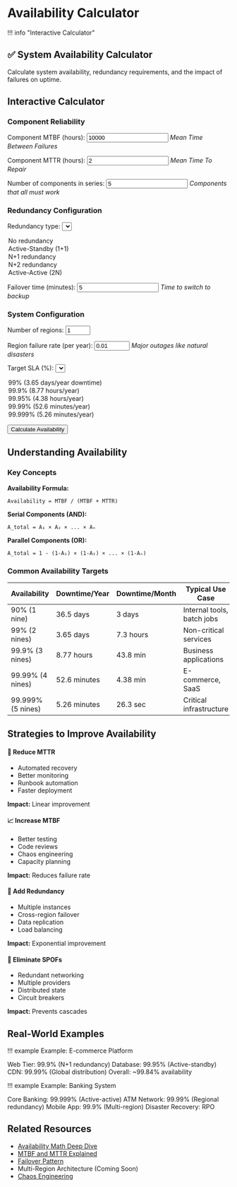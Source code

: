 # Availability Calculator

!!! info "Interactive Calculator"
 <h2>✅ System Availability Calculator</h2>
<p>Calculate system availability, redundancy requirements, and the impact of failures on uptime.</p>

## Interactive Calculator

<div class="calculator-tool">
<form id="availabilityCalc">

### Component Reliability

<label for="componentMTBF">Component MTBF (hours):</label>
<input type="number" id="componentMTBF" value="10000" min="1" step="100">
*Mean Time Between Failures*



<label for="componentMTTR">Component MTTR (hours):</label>
<input type="number" id="componentMTTR" value="2" min="0.1" step="0.1">
*Mean Time To Repair*



<label for="numComponents">Number of components in series:</label>
<input type="number" id="numComponents" value="5" min="1" step="1">
*Components that all must work*


### Redundancy Configuration

<label for="redundancyType">Redundancy type:</label>
<select id="redundancyType">
<option value="none">No redundancy</option>
<option value="active-standby">Active-Standby (1+1)</option>
<option value="n-plus-1">N+1 redundancy</option>
<option value="n-plus-2">N+2 redundancy</option>
<option value="active-active">Active-Active (2N)</option>
</select>



<label for="failoverTime">Failover time (minutes):</label>
<input type="number" id="failoverTime" value="5" min="0" step="1">
*Time to switch to backup*


### System Configuration

<label for="numRegions">Number of regions:</label>
<input type="number" id="numRegions" value="1" min="1" max="10" step="1">



<label for="regionFailureRate">Region failure rate (per year):</label>
<input type="number" id="regionFailureRate" value="0.01" min="0" max="1" step="0.001">
*Major outages like natural disasters*



<label for="targetSLA">Target SLA (%):</label>
<select id="targetSLA">
<option value="99">99% (3.65 days/year downtime)</option>
<option value="99.9">99.9% (8.77 hours/year)</option>
<option value="99.95">99.95% (4.38 hours/year)</option>
<option value="99.99">99.99% (52.6 minutes/year)</option>
<option value="99.999">99.999% (5.26 minutes/year)</option>
</select>


<button type="button" onclick="calculateAvailability()" class="calc-button">Calculate Availability</button>
</form>

<div id="results" class="results-panel">
<!-- Results will appear here -->
</div>

## Understanding Availability

### Key Concepts

**Availability Formula:**
```
Availability = MTBF / (MTBF + MTTR)
```

**Serial Components (AND):**
```
A_total = A₁ × A₂ × ... × Aₙ
```

**Parallel Components (OR):**
```
A_total = 1 - (1-A₁) × (1-A₂) × ... × (1-Aₙ)
```

### Common Availability Targets

<table class="responsive-table">
 <thead>
 <tr>
<th>Availability</th>
<th>Downtime/Year</th>
<th>Downtime/Month</th>
<th>Typical Use Case</th>
</tr>
 </thead>
 <tbody>
 <tr>
<td data-label="Availability">90% (1 nine)</td>
<td data-label="Downtime/Year">36.5 days</td>
<td data-label="Downtime/Month">3 days</td>
<td data-label="Typical Use Case">Internal tools, batch jobs</td>
</tr>
 <tr>
<td data-label="Availability">99% (2 nines)</td>
<td data-label="Downtime/Year">3.65 days</td>
<td data-label="Downtime/Month">7.3 hours</td>
<td data-label="Typical Use Case">Non-critical services</td>
</tr>
 <tr>
<td data-label="Availability">99.9% (3 nines)</td>
<td data-label="Downtime/Year">8.77 hours</td>
<td data-label="Downtime/Month">43.8 min</td>
<td data-label="Typical Use Case">Business applications</td>
</tr>
 <tr>
<td data-label="Availability">99.99% (4 nines)</td>
<td data-label="Downtime/Year">52.6 minutes</td>
<td data-label="Downtime/Month">4.38 min</td>
<td data-label="Typical Use Case">E-commerce, SaaS</td>
</tr>
 <tr>
<td data-label="Availability">99.999% (5 nines)</td>
<td data-label="Downtime/Year">5.26 minutes</td>
<td data-label="Downtime/Month">26.3 sec</td>
<td data-label="Typical Use Case">Critical infrastructure</td>
</tr>
 </tbody>
</table>

## Strategies to Improve Availability

<div class="strategy-card">
<h4>🔧 Reduce MTTR</h4>
<ul>
<li>Automated recovery</li>
<li>Better monitoring</li>
<li>Runbook automation</li>
<li>Faster deployment</li>
</ul>
<p><strong>Impact:</strong> Linear improvement</p>

<h4>📈 Increase MTBF</h4>
<ul>
<li>Better testing</li>
<li>Code reviews</li>
<li>Chaos engineering</li>
<li>Capacity planning</li>
</ul>
<p><strong>Impact:</strong> Reduces failure rate</p>

<h4>🔄 Add Redundancy</h4>
<ul>
<li>Multiple instances</li>
<li>Cross-region failover</li>
<li>Data replication</li>
<li>Load balancing</li>
</ul>
<p><strong>Impact:</strong> Exponential improvement</p>

<h4>🎯 Eliminate SPOFs</h4>
<ul>
<li>Redundant networking</li>
<li>Multiple providers</li>
<li>Distributed state</li>
<li>Circuit breakers</li>
</ul>
<p><strong>Impact:</strong> Prevents cascades</p>
</div>

## Real-World Examples

!!! example
 Example: E-commerce Platform

 Web Tier: 99.9% (N+1 redundancy)
 Database: 99.95% (Active-standby)
 CDN: 99.99% (Global distribution)
 Overall: ~99.84% availability

!!! example
 Example: Banking System

 Core Banking: 99.999% (Active-active)
 ATM Network: 99.99% (Regional redundancy)
 Mobile App: 99.9% (Multi-region)
 Disaster Recovery: RPO

## Related Resources

- [Availability Math Deep Dive](/quantitative/availability-math)
- [MTBF and MTTR Explained](/quantitative/mtbf-mttr)
- [Failover Pattern](/patterns/failover)
- Multi-Region Architecture (Coming Soon)
- [Chaos Engineering](/human-factors/chaos-engineering)

<script>
// Enhanced availability calculator with validation and visualizations
let availChart = null;

function validateAvailabilityInputs() {
 const inputs = {
 mtbf: { value: parseFloat(document.getElementById('componentMTBF').value), min: 1, max: 1000000, name: 'MTBF' },
 mttr: { value: parseFloat(document.getElementById('componentMTTR').value), min: 0.1, max: 1000, name: 'MTTR' },
 numComponents: { value: parseInt(document.getElementById('numComponents').value), min: 1, max: 100, name: 'Components' },
 redundancyType: { value: document.getElementById('redundancyType').value, name: 'Redundancy type' },
 failoverTime: { value: parseFloat(document.getElementById('failoverTime').value), min: 0, max: 60, name: 'Failover time' },
 numRegions: { value: parseInt(document.getElementById('numRegions').value), min: 1, max: 10, name: 'Regions' },
 regionFailureRate: { value: parseFloat(document.getElementById('regionFailureRate').value), min: 0, max: 1, name: 'Region failure rate' },
 targetSLA: { value: parseFloat(document.getElementById('targetSLA').value), min: 90, max: 99.999, name: 'Target SLA' }
 };
 
 const errors = [];
 
 // Validate numeric inputs
 for (const [key, input] of Object.entries(inputs)) {
 if (key === 'redundancyType') continue;
 
 if (isNaN(input.value)) {
 errors.push(`${input.name} must be a number`);
 } else if (input.min !== undefined && input.max !== undefined && 
 (input.value < input.min || input.value > input.max)) {
 errors.push(`${input.name} must be between ${input.min} and ${input.max}`);
 }
 }
 
 // Validate MTBF > MTTR
 if (inputs.mtbf.value <= inputs.mttr.value) {
 errors.push('MTBF must be greater than MTTR');
 }
 
 return { valid: errors.length === 0, errors, inputs };
}

function calculateAvailability() {
 // Validate inputs
 const validation = validateAvailabilityInputs();
 if (!validation.valid) {
 displayAvailabilityErrors(validation.errors);
 return;
 }
 
 const inputs = validation.inputs;
 const failoverTimeHours = inputs.failoverTime.value / 60; // Convert to hours
 
 // Calculate base component availability
 const componentAvailability = mtbf / (mtbf + mttr);
 
 // Calculate serial system availability
 const serialAvailability = Math.pow(componentAvailability, numComponents);
 
 // Apply redundancy
 let systemAvailability = serialAvailability;
 let redundancyFactor = 1;
 
 switch(redundancyType) {
 case 'active-standby':
 // 1+1 redundancy with failover time
 const effectiveMTTR = failoverTime;
 const redundantAvailability = 1 - Math.pow(1 - (mtbf / (mtbf + effectiveMTTR)), 2);
 systemAvailability = Math.pow(redundantAvailability, numComponents);
 redundancyFactor = 2;
 break;
 
 case 'n-plus-1':
 // N+1 redundancy
 systemAvailability = 1 - Math.pow(1 - serialAvailability, 2);
 redundancyFactor = 1.1;
 break;
 
 case 'n-plus-2':
 // N+2 redundancy
 systemAvailability = 1 - Math.pow(1 - serialAvailability, 3);
 redundancyFactor = 1.2;
 break;
 
 case 'active-active':
 // 2N redundancy
 systemAvailability = 1 - Math.pow(1 - serialAvailability, 2);
 redundancyFactor = 2;
 break;
 }
 
 // Apply multi-region configuration
 if (numRegions > 1) {
 const regionAvailability = 1 - regionFailureRate;
 const multiRegionAvailability = 1 - Math.pow(1 - (systemAvailability * regionAvailability), numRegions);
 systemAvailability = multiRegionAvailability;
 }
 
 // Calculate downtime
 const yearlyHours = 8760;
 const downtimeHours = (1 - systemAvailability) * yearlyHours;
 const downtimeMinutes = downtimeHours * 60;
 
 // Calculate nines
 const nines = -Math.log10(1 - systemAvailability);
 
 // Generate results
 let resultsHTML = `
 <h3>📊 Availability Analysis</h3>
 
 <div class="big-metric">
 <div class="metric-value">${(systemAvailability * 100).toFixed(4)}%
 System Availability
 ${nines.toFixed(1)} nines
 </div>
 
 <div class="downtime-item">
 <span class="label">Yearly Downtime:</span>
 <span class="value">${formatDowntime(downtimeHours)}</span>
 <span class="label">Monthly Downtime:</span>
 <span class="value">${formatDowntime(downtimeHours / 12)}</span>
 <span class="label">Daily Downtime:</span>
 <span class="value">${formatDowntime(downtimeHours / 365)}</span>
 </div>
 </div>
 
 <h4>Component Analysis</h4>
 <table class="responsive-table">
 <thead>
 <tr>
 <th>Component</th>
 <th>Availability</th>
 <th>Downtime/Year</th>
 </tr>
 </thead>
 <tbody>
 <tr>
 <td data-label="Component">Single Component</td>
 <td data-label="Availability">${(componentAvailability * 100).toFixed(3)}%</td>
 <td data-label="Downtime/Year">${formatDowntime((1 - componentAvailability) * yearlyHours)}</td>
 </tr>
 <tr>
 <td data-label="Component">Serial System (${numComponents} components)</td>
 <td data-label="Availability">${(serialAvailability * 100).toFixed(3)}%</td>
 <td data-label="Downtime/Year">${formatDowntime((1 - serialAvailability) * yearlyHours)}</td>
 </tr>
 <tr>
 <td data-label="Component">With ${redundancyType.replace('-', ' ')}</td>
 <td data-label="Availability">${(systemAvailability * 100).toFixed(4)}%</td>
 <td data-label="Downtime/Year">${formatDowntime(downtimeHours)}</td>
 </tr>
 </tbody>
</table>
 
 <h4>SLA Target Comparison</h4>
 `;
 
 if (systemAvailability >= targetSLA / 100) {
 resultsHTML += `
 <div class="sla-met">
 ✅ System meets ${targetSLA}% SLA target
 <p>Margin: ${((systemAvailability - targetSLA/100) * yearlyHours * 60).toFixed(1)} minutes/year</p>
 `;
 } else {
 const gap = (targetSLA/100 - systemAvailability) * yearlyHours;
 resultsHTML += `
 ❌ System does not meet ${targetSLA}% SLA target
 <p>Gap: ${formatDowntime(gap)} additional uptime needed</p>
 `;
 }
 
 resultsHTML += `
 </div>
 
 <h4>💰 Cost-Benefit Analysis</h4>
 <table class="responsive-table">
 <thead>
 <tr>
 <th>Configuration</th>
 <th>Availability</th>
 <th>Resource Multiplier</th>
 <th>Cost Impact</th>
 </tr>
 </thead>
 <tbody>
 <tr>
 <td data-label="Configuration">No Redundancy</td>
 <td data-label="Availability">${(serialAvailability * 100).toFixed(2)}%</td>
 <td data-label="Resource Multiplier">1x</td>
 <td data-label="Cost Impact">Baseline</td>
 </tr>
 <tr>
 <td data-label="Configuration">Current (${redundancyType})</td>
 <td data-label="Availability">${(systemAvailability * 100).toFixed(3)}%</td>
 <td data-label="Resource Multiplier">${redundancyFactor}x</td>
 <td data-label="Cost Impact">+${((redundancyFactor - 1) * 100).toFixed(0)}%</td>
 </tr>
 <tr>
 <td data-label="Configuration">Add Region</td>
 <td data-label="Availability">${calculateNextRegion(systemAvailability, regionFailureRate)}%</td>
 <td data-label="Resource Multiplier">${(redundancyFactor * 2).toFixed(1)}x</td>
 <td data-label="Cost Impact">+${((redundancyFactor * 2 - 1) * 100).toFixed(0)}%</td>
 </tr>
 </tbody>
</table>
 
 <h4>💡 Recommendations</h4>
 <ul>
 `;
 
 // Add specific recommendations
 if (systemAvailability < targetSLA / 100) {
 resultsHTML += '<li class="urgent">⚠️ Immediate action needed to meet SLA target</li>';
 
 if (redundancyType === 'none') {
 resultsHTML += '<li>Add redundancy - even Active-Standby would improve availability significantly</li>';
 }
 
 if (numRegions === 1) {
 resultsHTML += '<li>Consider multi-region deployment for major availability gains</li>';
 }
 
 if (mttr > 4) {
 resultsHTML += '<li>Reduce MTTR through automation - current ${mttr}h is high</li>';
 }
 }
 
 if (numComponents > 3 && redundancyType === 'none') {
 resultsHTML += '<li>High component count without redundancy is risky - consider redundancy</li>';
 }
 
 if (failoverTime > 10 && redundancyType !== 'none') {
 resultsHTML += '<li>Failover time of ${failoverTime} minutes is high - aim for under 5 minutes</li>';
 }
 
 resultsHTML += `
 </ul>
 
 <h4>Availability Over Time</h4>
 <canvas id="availChart" width="600" height="200"></canvas>
 `;
 
 document.getElementById('results').innerHTML = resultsHTML;
 
 // Draw availability chart
 drawAvailabilityChart(systemAvailability);
}

function formatDowntime(hours) {
 if (hours >= 24) {
 return `${(hours / 24).toFixed(1)} days`;
 } else if (hours >= 1) {
 return `${hours.toFixed(1)} hours`;
 } else {
 return `${(hours * 60).toFixed(1)} minutes`;
 }
}

function calculateNextRegion(currentAvail, regionFailureRate) {
 const regionAvail = 1 - regionFailureRate;
 const twoRegionAvail = 1 - Math.pow(1 - (currentAvail * regionAvail), 2);
 return (twoRegionAvail * 100).toFixed(3);
}

function drawAvailabilityChart(availability) {
 const canvas = document.getElementById('availChart');
 if (!canvas) return;
 
 const ctx = canvas.getContext('2d');
 const width = canvas.width;
 const height = canvas.height;
 
 // Clear canvas
 ctx.clearRect(0, 0, width, height);
 
 // Draw availability bar
 const barHeight = 40;
 const barY = height / 2 - barHeight / 2;
 
 // Background (downtime)
 ctx.fillStyle = '#ff6b6b';
 ctx.fillRect(0, barY, width, barHeight);
 
 // Availability portion
 ctx.fillStyle = '#51cf66';
 ctx.fillRect(0, barY, width * availability, barHeight);
 
 // Draw scale
 ctx.fillStyle = '#333';
 ctx.font = '12px sans-serif';
 
 // SLA markers
 const slaMarkers = [0.99, 0.999, 0.9999, 0.99999];
 slaMarkers.forEach(sla => {
 const x = width * sla;
 ctx.strokeStyle = '#666';
 ctx.beginPath();
 ctx.moveTo(x, barY - 10);
 ctx.lineTo(x, barY + barHeight + 10);
 ctx.stroke();
 
 ctx.fillText(`${(sla * 100)}%`, x - 20, barY - 15);
 });
 
 // Current position
 const currentX = width * availability;
 ctx.strokeStyle = '#000';
 ctx.lineWidth = 2;
 ctx.beginPath();
 ctx.moveTo(currentX, barY - 5);
 ctx.lineTo(currentX, barY + barHeight + 5);
 ctx.stroke();
 
 // Label
 ctx.fillStyle = '#000';
 ctx.font = 'bold 14px sans-serif';
 ctx.fillText('Current', currentX - 25, barY + barHeight + 25);
}
</script>

</div>